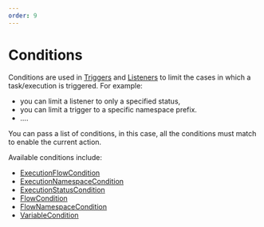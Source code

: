 ```yaml
---
order: 9
---
```

# Conditions

Conditions are used in [Triggers](../triggers) and [Listeners](../listeners) to limit the cases in which a task/execution is triggered.
For example: 
* you can limit a listener to only a specified status,
* you can limit a trigger to a specific namespace prefix. 
* .... 

You can pass a list of conditions, in this case, all the conditions must match to enable the current action.

Available conditions include: 

- [ExecutionFlowCondition](/plugins/core/conditions/io.kestra.core.models.conditions.types.ExecutionFlowCondition.md)
- [ExecutionNamespaceCondition](/plugins/core/conditions/io.kestra.core.models.conditions.types.ExecutionNamespaceCondition.md)
- [ExecutionStatusCondition](/plugins/core/conditions/io.kestra.core.models.conditions.types.ExecutionStatusCondition.md)
- [FlowCondition](/plugins/core/conditions/io.kestra.core.models.conditions.types.FlowCondition.md)
- [FlowNamespaceCondition](/plugins/core/conditions/io.kestra.core.models.conditions.types.FlowNamespaceCondition.md)
- [VariableCondition](/plugins/core/conditions/io.kestra.core.models.conditions.types.VariableCondition.md)
